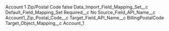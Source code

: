 <?xml version="1.0" encoding="UTF-8"?>
<CustomMetadata xmlns="http://soap.sforce.com/2006/04/metadata" xmlns:xsi="http://www.w3.org/2001/XMLSchema-instance" xmlns:xsd="http://www.w3.org/2001/XMLSchema">
    <label>Account 1 Zip/Postal Code</label>
    <protected>false</protected>
    <values>
        <field>Data_Import_Field_Mapping_Set__c</field>
        <value xsi:type="xsd:string">Default_Field_Mapping_Set</value>
    </values>
    <values>
        <field>Required__c</field>
        <value xsi:type="xsd:string">No</value>
    </values>
    <values>
        <field>Source_Field_API_Name__c</field>
        <value xsi:type="xsd:string">Account1_Zip_Postal_Code__c</value>
    </values>
    <values>
        <field>Target_Field_API_Name__c</field>
        <value xsi:type="xsd:string">BillingPostalCode</value>
    </values>
    <values>
        <field>Target_Object_Mapping__c</field>
        <value xsi:type="xsd:string">Account_1</value>
    </values>
</CustomMetadata>
